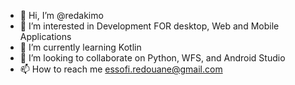 - 👋 Hi, I’m @redakimo
- 👀 I’m interested in Development FOR desktop, Web and Mobile Applications
- 🌱 I’m currently learning Kotlin
- 💞️ I’m looking to collaborate on Python, WFS, and Android Studio
- 📫 How to reach me essofi.redouane@gmail.com

<!---
redakimo/redakimo is a ✨ special ✨ repository because its `README.md` (this file) appears on your GitHub profile.
You can click the Preview link to take a look at your changes.
--->
